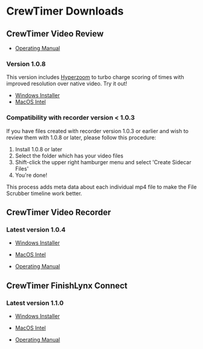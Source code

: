 # CrewTimer Downloads

## CrewTimer Video Review

* [Operating Manual](https://admin.crewtimer.com/help/VideoReview)

### Version 1.0.8

This version includes [Hyperzoom](https://youtu.be/wGVP8Mf8w3E) to turbo charge scoring of times with improved resolution over native video.  Try it out!

* [Windows Installer](https://storage.googleapis.com/resources.crewtimer.com/installers/video-review/CrewTimer%20Video%20Review%20Setup%201.0.8.exe)
* [MacOS Intel](https://storage.googleapis.com/resources.crewtimer.com/installers/video-review/CrewTimer%20Video%20Review-1.0.8.dmg)

### Compatibility with recorder version < 1.0.3

If you have files created with recorder version 1.0.3 or earlier and wish to review them with 1.0.8 or later, please follow this procedure:

1. Install 1.0.8 or later
2. Select the folder which has your video files
3. Shift-click the upper right hamburger menu and select 'Create Sidecar Files'
4. You're done!

This process adds meta data about each individual mp4 file to make the File Scrubber timeline work better.

## CrewTimer Video Recorder

### Latest version 1.0.4

* [Windows Installer](https://storage.googleapis.com/resources.crewtimer.com/installers/video-recorder/CrewTimer%20Video%20Recorder%20Setup%201.0.4.exe)
* [MacOS Intel](https://storage.googleapis.com/resources.crewtimer.com/installers/video-recorder/CrewTimer%20Video%20Recorder-1.0.4.dmg)

* [Operating Manual](https://admin.crewtimer.com/help/VideoRecorder)

## CrewTimer FinishLynx Connect

### Latest version 1.1.0

* [Windows Installer](https://storage.googleapis.com/resources.crewtimer.com/installers/finishlynx-connect/CrewTimer%20FinishLynx%20Connect%20Setup%201.1.0.exe)
* [MacOS Intel](https://storage.googleapis.com/resources.crewtimer.com/installers/finishlynx-connect/CrewTimer%20FinishLynx%20Connect-1.1.0.dmg)

* [Operating Manual](https://admin.crewtimer.com/help/FinishLynx)
